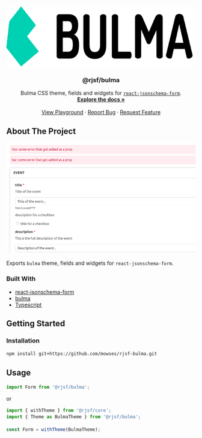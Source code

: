 <!-- PROJECT LOGO -->
<br />
<p align="center">
  <a href="https://github.com/mowses/rjsf-bulma">
    <img src="https://github.com/mowses/rjsf-bulma/blob/master/bulma-logo.png" alt="Logo" width="640" height="160">
  </a>

  <h3 align="center">@rjsf/bulma</h3>

  <p align="center">
  Bulma CSS theme, fields and widgets for <a href="https://github.com/mozilla-services/react-jsonschema-form/"><code>react-jsonschema-form</code></a>.
    <br />
    <a href="https://react-jsonschema-form.readthedocs.io/en/latest/"><strong>Explore the docs »</strong></a>
    <br />
    <br />
    <a href="https://rjsf-team.github.io/react-jsonschema-form/">View Playground</a>
    ·
    <a href="https://github.com/mowses/rjsf-bulma/issues">Report Bug</a>
    ·
    <a href="https://github.com/mowses/rjsf-bulma/issues">Request Feature</a>
  </p>
</p>

<!-- ABOUT THE PROJECT -->

## About The Project

[![rjsf-bulma Screen Shot][product-screenshot]](https://github.com/mowses/rjsf-bulma)

Exports `bulma` theme, fields and widgets for `react-jsonschema-form`.

### Built With

- [react-jsonschema-form](https://github.com/mozilla-services/react-jsonschema-form/)
- [bulma](https://bulma.io/)
- [Typescript](https://www.typescriptlang.org/)

<!-- GETTING STARTED -->

## Getting Started

### Installation

```bash
npm install git+https://github.com/mowses/rjsf-bulma.git
```

## Usage

```js
import Form from '@rjsf/bulma';
```

or

```js
import { withTheme } from '@rjsf/core';
import { Theme as BulmaTheme } from '@rjsf/bulma';

const Form = withTheme(BulmaTheme);
```

[contributors-url]: https://github.com/mowses/rjsf-bulma/graphs/contributors
[license-shield]: https://img.shields.io/badge/license-MIT-blue.svg?style=flat-square
[license-url]: https://choosealicense.com/licenses/mit
[product-screenshot]: https://raw.githubusercontent.com/mowses/rjsf-bulma/master/print1.png